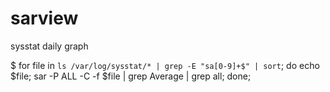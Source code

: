 # sarview
sysstat daily graph

$ for file in `ls /var/log/sysstat/* | grep -E "sa[0-9]+$" | sort`; do echo $file; sar -P ALL -C -f $file | grep Average | grep all; done;
